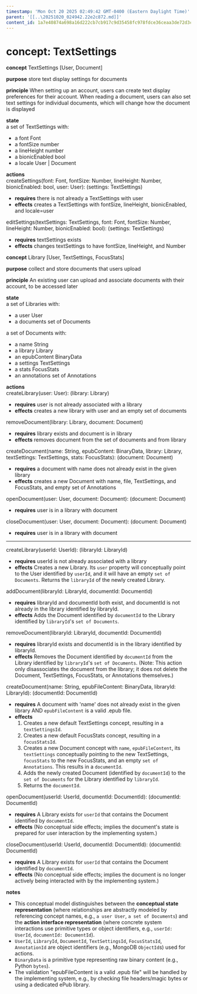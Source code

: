 ```yaml
---
timestamp: 'Mon Oct 20 2025 02:49:42 GMT-0400 (Eastern Daylight Time)'
parent: '[[..\20251020_024942.22e2c872.md]]'
content_id: 1a7e40874a698a16d222cb7cb917c9d35458fc978fdce36ceaa3de72d3c56ca9
---
```


# concept: TextSettings

**concept** TextSettings \[User, Document]

**purpose** store text display settings for documents

**principle** When setting up an account, users can create text display preferences for their account. When reading a document, users can also set text settings for individual documents, which will change how the document is displayed

**state**\
a set of TextSettings with:

* a font Font
* a fontSize number
* a lineHeight number
* a bionicEnabled bool
* a locale User | Document

**actions**\
createSettings(font: Font, fontSize: Number, lineHeight: Number, bionicEnabled: bool, user: User): (settings: TextSettings)

* **requires** there is not already a TextSettings with user
* **effects** creates a TextSettings with fontSize, lineHeight, bionicEnabled, and locale=user

editSettings(textSettings: TextSettings, font: Font, fontSize: Number, lineHeight: Number, bionicEnabled: bool): (settings: TextSettings)

* **requires** textSettings exists
* **effects** changes textSettings to have fontSize, lineHeight, and Number

**concept** Library \[User, TextSettings, FocusStats]

**purpose**  collect and store documents that users upload

**principle** An existing user can upload and associate documents with their account, to be accessed later

**state**\
a set of Libraries with:

* a user User
* a documents set of Documents

a set of Documents with:

* a name String
* a library Library
* an epubContent BinaryData
* a settings TextSettings
* a stats FocusStats
* an annotations set of Annotations

**actions**\
createLibrary(user: User): (library: Library)

* **requires** user is not already associated with a library
* **effects** creates a new library with user and an empty set of documents

removeDocument(library: Library, document: Document)

* **requires** library exists and document is in library
* **effects** removes document from the set of documents and from library

createDocument(name: String, epubContent: BinaryData, library: Library, textSettings: TextSettings, stats: FocusStats): (document: Document)

* **requires** a document with name does not already exist in the given library
* **effects** creates a new Document with name, file, TextSettings, and FocusStats, and empty set of Annotations

openDocument(user: User, document: Document): (document: Document)

* **requires** user is in a library with document

closeDocument(user: User, document: Document): (document: Document)

* **requires** user is in a library with document

***

createLibrary(userId: UserId): (libraryId: LibraryId)

* **requires** userId is not already associated with a library
* **effects** Creates a new Library. Its `user` property will conceptually point to the User identified by `userId`, and it will have an empty `set of Documents`. Returns the `libraryId` of the newly created Library.

addDocument(libraryId: LibraryId, documentId: DocumentId)

* **requires** libraryId and documentId both exist, and documentId is not already in the library identified by libraryId.
* **effects** Adds the Document identified by `documentId` to the Library identified by `libraryId`'s `set of Documents`.

removeDocument(libraryId: LibraryId, documentId: DocumentId)

* **requires** libraryId exists and documentId is in the library identified by libraryId.
* **effects** Removes the Document identified by `documentId` from the Library identified by `libraryId`'s `set of Documents`. (Note: This action only disassociates the document from the library; it does not delete the Document, TextSettings, FocusStats, or Annotations themselves.)

createDocument(name: String, epubFileContent: BinaryData, libraryId: LibraryId): (documentId: DocumentId)

* **requires** A document with 'name' does not already exist in the given library AND `epubFileContent` is a valid .epub file.
* **effects**
  1. Creates a new default TextSettings concept, resulting in a `textSettingsId`.
  2. Creates a new default FocusStats concept, resulting in a `focusStatsId`.
  3. Creates a new Document concept with `name`, `epubFileContent`, its `textSettings` conceptually pointing to the new TextSettings, `focusStats` to the new FocusStats, and an empty `set of Annotations`. This results in a `documentId`.
  4. Adds the newly created Document (identified by `documentId`) to the `set of Documents` for the Library identified by `libraryId`.
  5. Returns the `documentId`.

openDocument(userId: UserId, documentId: DocumentId): (documentId: DocumentId)

* **requires** A Library exists for `userId` that contains the Document identified by `documentId`.
* **effects** (No conceptual side effects; implies the document's state is prepared for user interaction by the implementing system.)

closeDocument(userId: UserId, documentId: DocumentId): (documentId: DocumentId)

* **requires** A Library exists for `userId` that contains the Document identified by `documentId`.
* **effects** (No conceptual side effects; implies the document is no longer actively being interacted with by the implementing system.)

**notes**

* This conceptual model distinguishes between the **conceptual state representation** (where relationships are abstractly modeled by referencing concept names, e.g., `a user User`, `a set of Documents`) and the **action interface representation** (where concrete system interactions use primitive types or object identifiers, e.g., `userId: UserId`, `documentId: DocumentId`).
* `UserId`, `LibraryId`, `DocumentId`, `TextSettingsId`, `FocusStatsId`, `AnnotationId` are object identifiers (e.g., MongoDB `ObjectId`s) used for actions.
* `BinaryData` is a primitive type representing raw binary content (e.g., Python `bytes`).
* The validation "epubFileContent is a valid .epub file" will be handled by the implementing system, e.g., by checking file headers/magic bytes or using a dedicated ePub library.
